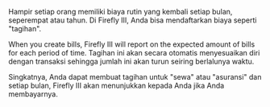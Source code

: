 Hampir setiap orang memiliki biaya rutin yang kembali setiap bulan, seperempat atau tahun. Di Firefly III, Anda bisa mendaftarkan biaya seperti "tagihan".

When you create bills, Firefly III will report on the expected amount of bills for each period of time. Tagihan ini akan secara otomatis menyesuaikan diri dengan transaksi sehingga jumlah ini akan turun seiring berlalunya waktu.

Singkatnya, Anda dapat membuat tagihan untuk "sewa" atau "asuransi" dan setiap bulan, Firefly III akan menunjukkan kepada Anda jika Anda membayarnya.